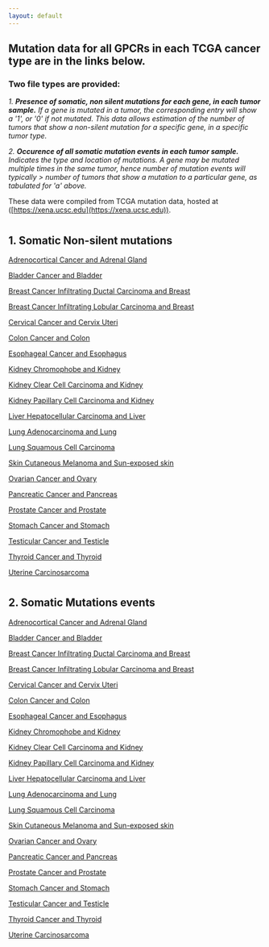 ```yaml
---
layout: default
---
```


## Mutation data for all GPCRs in each TCGA cancer type are in the links below. 

### Two file types are provided:

*1. **Presence of somatic, non silent mutations for each gene, in each tumor sample.** If a gene is mutated in a tumor, the corresponding entry will show a '1', or '0' if not mutated. This data allows estimation of the number of tumors that show a non-silent mutation for a specific gene, in a specific tumor type.*

*2. **Occurence of all somatic mutation events in each tumor sample.** Indicates the type and location of mutations. A gene may be mutated multiple times in the same tumor, hence number of mutation events will typically > number of tumors that show a mutation to a particular gene, as tabulated for 'a' above.*

These data were compiled from TCGA mutation data, hosted at ([https://xena.ucsc.edu](https://xena.ucsc.edu)).



   
#

   

## 1. Somatic Non-silent mutations


[Adrenocortical Cancer and Adrenal Gland](https://drive.google.com/open?id=0ByccgsfmD86PMUh1TjVPR2tuZjQ) 

[Bladder Cancer and Bladder](https://drive.google.com/open?id=0ByccgsfmD86PcFZZZUZBQS1HQlE) 

[Breast Cancer Infiltrating Ductal Carcinoma and Breast](https://drive.google.com/open?id=0ByccgsfmD86PZ1RvS1paRzBNRDg) 

[Breast Cancer Infiltrating Lobular Carcinoma and Breast](https://drive.google.com/open?id=0ByccgsfmD86PZmV1ekpiV3I1ZEU) 

[Cervical Cancer and Cervix Uteri](https://drive.google.com/open?id=0ByccgsfmD86PZ0JXS0NEdWxiMUk) 

[Colon Cancer and Colon](https://drive.google.com/open?id=0ByccgsfmD86PaWxMT1ZnNzQyaTQ) 

[Esophageal Cancer and Esophagus](https://drive.google.com/open?id=0ByccgsfmD86PV3dGd3RlMUN2M1E)

[Kidney Chromophobe and Kidney](https://drive.google.com/open?id=0ByccgsfmD86PMjY2SnFITEk4OVk)

[Kidney Clear Cell Carcinoma and Kidney](https://drive.google.com/open?id=0ByccgsfmD86PMENoNS1ONHJhR00)

[Kidney Papillary Cell Carcinoma and Kidney](https://drive.google.com/open?id=0ByccgsfmD86PRHZEZzJ3QWFwclE)

[Liver Hepatocellular Carcinoma and Liver](https://drive.google.com/open?id=0ByccgsfmD86POGFfZ1BCNEpiMEU)

[Lung Adenocarcinoma and Lung](https://drive.google.com/open?id=0ByccgsfmD86PUVVyTHRSMmhKSVU)

[Lung Squamous Cell Carcinoma](https://drive.google.com/open?id=0ByccgsfmD86PT2ZMb3VYYTZsaU0)

[Skin Cutaneous Melanoma and Sun-exposed skin](https://drive.google.com/open?id=0ByccgsfmD86PWUcwV21QXzRValk)

[Ovarian Cancer and Ovary](https://drive.google.com/open?id=0ByccgsfmD86PVS12b3FmVDA5blk)

[Pancreatic Cancer and Pancreas](https://drive.google.com/open?id=0ByccgsfmD86PYTBwM1czT1h4NG8)

[Prostate Cancer and Prostate](https://drive.google.com/open?id=0ByccgsfmD86PSlVQeTgzV1FJLTA)

[Stomach Cancer and Stomach](https://drive.google.com/open?id=0ByccgsfmD86PUGF0Wi12Mk02ajg)

[Testicular Cancer and Testicle](https://drive.google.com/open?id=0ByccgsfmD86PMHQzOURzbDhOSm8)

[Thyroid Cancer and Thyroid](https://drive.google.com/open?id=0ByccgsfmD86PN2J4Z0pmWkpSZnM)

[Uterine Carcinosarcoma](https://drive.google.com/open?id=0ByccgsfmD86PU3FFeENsUS1vMGM)


#

## 2. Somatic Mutations events

[Adrenocortical Cancer and Adrenal Gland](https://drive.google.com/open?id=0ByccgsfmD86PMUh1TjVPR2tuZjQ) 

[Bladder Cancer and Bladder](https://drive.google.com/open?id=0ByccgsfmD86PcFZZZUZBQS1HQlE) 

[Breast Cancer Infiltrating Ductal Carcinoma and Breast](https://drive.google.com/open?id=0ByccgsfmD86PZ1RvS1paRzBNRDg) 

[Breast Cancer Infiltrating Lobular Carcinoma and Breast](https://drive.google.com/open?id=0ByccgsfmD86PZmV1ekpiV3I1ZEU) 

[Cervical Cancer and Cervix Uteri](https://drive.google.com/open?id=0ByccgsfmD86PZ0JXS0NEdWxiMUk) 

[Colon Cancer and Colon](https://drive.google.com/open?id=0ByccgsfmD86PaWxMT1ZnNzQyaTQ) 

[Esophageal Cancer and Esophagus](https://drive.google.com/open?id=0ByccgsfmD86PV3dGd3RlMUN2M1E)

[Kidney Chromophobe and Kidney](https://drive.google.com/open?id=0ByccgsfmD86PMjY2SnFITEk4OVk)

[Kidney Clear Cell Carcinoma and Kidney](https://drive.google.com/open?id=0ByccgsfmD86PMENoNS1ONHJhR00)

[Kidney Papillary Cell Carcinoma and Kidney](https://drive.google.com/open?id=0ByccgsfmD86PRHZEZzJ3QWFwclE)

[Liver Hepatocellular Carcinoma and Liver](https://drive.google.com/open?id=0ByccgsfmD86POGFfZ1BCNEpiMEU)

[Lung Adenocarcinoma and Lung](https://drive.google.com/open?id=0ByccgsfmD86PUVVyTHRSMmhKSVU)

[Lung Squamous Cell Carcinoma](https://drive.google.com/open?id=0ByccgsfmD86PT2ZMb3VYYTZsaU0)

[Skin Cutaneous Melanoma and Sun-exposed skin](https://drive.google.com/open?id=0ByccgsfmD86PWUcwV21QXzRValk)

[Ovarian Cancer and Ovary](https://drive.google.com/open?id=0ByccgsfmD86PVS12b3FmVDA5blk)

[Pancreatic Cancer and Pancreas](https://drive.google.com/open?id=0ByccgsfmD86PYTBwM1czT1h4NG8)

[Prostate Cancer and Prostate](https://drive.google.com/open?id=0ByccgsfmD86PSlVQeTgzV1FJLTA)

[Stomach Cancer and Stomach](https://drive.google.com/open?id=0ByccgsfmD86PUGF0Wi12Mk02ajg)

[Testicular Cancer and Testicle](https://drive.google.com/open?id=0ByccgsfmD86PMHQzOURzbDhOSm8)

[Thyroid Cancer and Thyroid](https://drive.google.com/open?id=0ByccgsfmD86PN2J4Z0pmWkpSZnM)

[Uterine Carcinosarcoma](https://drive.google.com/open?id=0ByccgsfmD86PU3FFeENsUS1vMGM)

